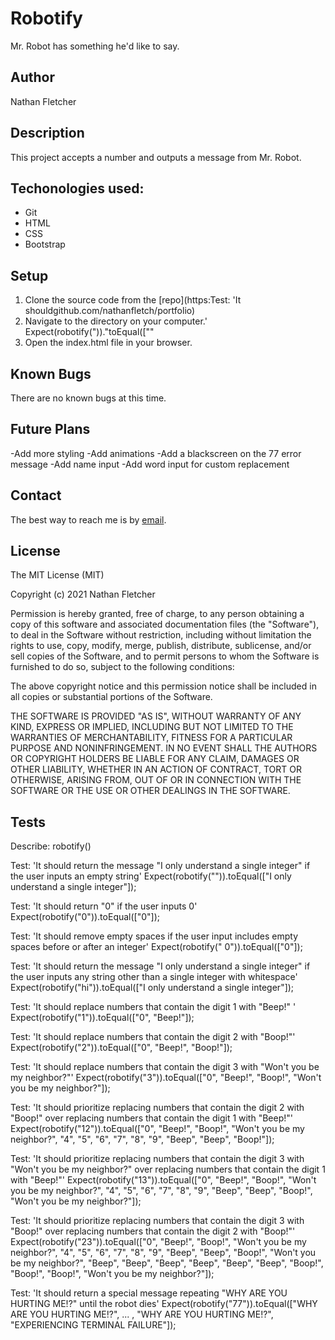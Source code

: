 # Robotify
Mr. Robot has something he'd like to say.  

## Author

Nathan Fletcher

## Description

This project accepts a number and outputs a message from Mr. Robot.

## Techonologies used:

- Git
- HTML
- CSS
- Bootstrap

## Setup

1. Clone the source code from the [repo](https:Test: 'It shouldgithub.com/nathanfletch/portfolio)
2. Navigate to the directory on your computer.'
Expect(robotify("))."toEqual([""
3. Open the index.html file in your browser.


## Known Bugs

There are no known bugs at this time.

## Future Plans

-Add more styling
-Add animations
-Add a blackscreen on the 77 error message
-Add name input
-Add word input for custom replacement


## Contact

The best way to reach me is by [email](mailto:nathan.fletcher@gmail.com).

## License

The MIT License (MIT)

Copyright (c) 2021 Nathan Fletcher

Permission is hereby granted, free of charge, to any person obtaining a copy of this software and associated documentation files (the "Software"), to deal in the Software without restriction, including without limitation the rights to use, copy, modify, merge, publish, distribute, sublicense, and/or sell copies of the Software, and to permit persons to whom the Software is furnished to do so, subject to the following conditions:

The above copyright notice and this permission notice shall be included in all copies or substantial portions of the Software.

THE SOFTWARE IS PROVIDED "AS IS", WITHOUT WARRANTY OF ANY KIND, EXPRESS OR IMPLIED, INCLUDING BUT NOT LIMITED TO THE WARRANTIES OF MERCHANTABILITY, FITNESS FOR A PARTICULAR PURPOSE AND NONINFRINGEMENT. IN NO EVENT SHALL THE AUTHORS OR COPYRIGHT HOLDERS BE LIABLE FOR ANY CLAIM, DAMAGES OR OTHER LIABILITY, WHETHER IN AN ACTION OF CONTRACT, TORT OR OTHERWISE, ARISING FROM, OUT OF OR IN CONNECTION WITH THE SOFTWARE OR THE USE OR OTHER DEALINGS IN THE SOFTWARE.

## Tests

Describe: robotify()

Test: 'It should return the message "I only understand a single integer" if the user inputs an empty string'
Expect(robotify("")).toEqual(["I only understand a single integer"]);

Test: 'It should return "0" if the user inputs 0'
Expect(robotify("0")).toEqual(["0"]);

Test: 'It should remove empty spaces if the user input includes empty spaces before or after an integer'
Expect(robotify(" 0")).toEqual(["0"]);

Test: 'It should return the message "I only understand a single integer" if the user inputs any string other than a single integer with whitespace'
Expect(robotify("hi")).toEqual(["I only understand a single integer"]);

<!-- 
This test was overridden and replaced once special cases were introduced:
Test: 'It should generate an array of numbers from 0 to the user input'
Expect(robotify("1")).toEqual(["0", "1"]); 
-->

Test: 'It should replace numbers that contain the digit 1 with "Beep!" '
Expect(robotify("1")).toEqual(["0", "Beep!"]);

Test: 'It should replace numbers that contain the digit 2 with "Boop!"'
Expect(robotify("2")).toEqual(["0", "Beep!", "Boop!"]);

Test: 'It should replace numbers that contain the digit 3 with "Won't you be my neighbor?"'
Expect(robotify("3")).toEqual(["0", "Beep!", "Boop!", "Won't you be my neighbor?"]);

Test: 'It should prioritize replacing numbers that contain the digit 2 with "Boop!" over replacing numbers that contain the digit 1 with "Beep!"'
Expect(robotify("12")).toEqual(["0", "Beep!", "Boop!", "Won't you be my neighbor?", "4", "5", "6", "7", "8", "9", "Beep", "Beep", "Boop!"]);

Test: 'It should prioritize replacing numbers that contain the digit 3 with "Won't you be my neighbor?" over replacing numbers that contain the digit 1 with "Beep!"'
Expect(robotify("13")).toEqual(["0", "Beep!", "Boop!", "Won't you be my neighbor?", "4", "5", "6", "7", "8", "9", "Beep", "Beep", "Boop!", "Won't you be my neighbor?"]);

Test: 'It should prioritize replacing numbers that contain the digit 3 with "Boop!" over replacing numbers that contain the digit 2 with "Boop!"'
Expect(robotify("23")).toEqual(["0", "Beep!", "Boop!", "Won't you be my neighbor?", "4", "5", "6", "7", "8", "9", "Beep", "Beep", "Boop!", "Won't you be my neighbor?", "Beep", "Beep", "Beep", "Beep", "Beep", "Beep", "Boop!", "Boop!", "Boop!", "Won't you be my neighbor?"]);

Test: 'It should return a special message repeating "WHY ARE YOU HURTING ME!?" until the robot dies'
Expect(robotify("77")).toEqual(["WHY ARE YOU HURTING ME!?", ... , "WHY ARE YOU HURTING ME!?", "EXPERIENCING TERMINAL FAILURE"]);